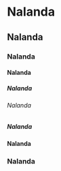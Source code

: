 # Nalanda
## Nalanda
### Nalanda
#### Nalanda
##### Nalanda
###### Nalanda
##### Nalanda
#### Nalanda
### Nalanda
##
#




